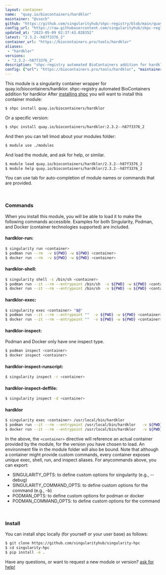 ```yaml
---
layout: container
name:  "quay.io/biocontainers/hardklor"
maintainer: "@vsoch"
github: "https://github.com/singularityhub/shpc-registry/blob/main/quay.io/biocontainers/hardklor/container.yaml"
config_url: "https://raw.githubusercontent.com/singularityhub/shpc-registry/main/quay.io/biocontainers/hardklor/container.yaml"
updated_at: "2023-05-09 02:37:43.028352"
latest: "2.3.2--h87f3376_2"
container_url: "https://biocontainers.pro/tools/hardklor"
aliases:
 - "hardklor"
versions:
 - "2.3.2--h87f3376_2"
description: "shpc-registry automated BioContainers addition for hardklor"
config: {"url": "https://biocontainers.pro/tools/hardklor", "maintainer": "@vsoch", "description": "shpc-registry automated BioContainers addition for hardklor", "latest": {"2.3.2--h87f3376_2": "sha256:fe507306b8bfcf84ec3531ac8150bf32cc295727570acd00594f2a1cbb1cb1eb"}, "tags": {"2.3.2--h87f3376_2": "sha256:fe507306b8bfcf84ec3531ac8150bf32cc295727570acd00594f2a1cbb1cb1eb"}, "docker": "quay.io/biocontainers/hardklor", "aliases": {"hardklor": "/usr/local/bin/hardklor"}}
---
```


This module is a singularity container wrapper for quay.io/biocontainers/hardklor.
shpc-registry automated BioContainers addition for hardklor
After [installing shpc](#install) you will want to install this container module:


```bash
$ shpc install quay.io/biocontainers/hardklor
```

Or a specific version:

```bash
$ shpc install quay.io/biocontainers/hardklor:2.3.2--h87f3376_2
```

And then you can tell lmod about your modules folder:

```bash
$ module use ./modules
```

And load the module, and ask for help, or similar.

```bash
$ module load quay.io/biocontainers/hardklor/2.3.2--h87f3376_2
$ module help quay.io/biocontainers/hardklor/2.3.2--h87f3376_2
```

You can use tab for auto-completion of module names or commands that are provided.

<br>

### Commands

When you install this module, you will be able to load it to make the following commands accessible.
Examples for both Singularity, Podman, and Docker (container technologies supported) are included.

#### hardklor-run:

```bash
$ singularity run <container>
$ podman run --rm  -v ${PWD} -w ${PWD} <container>
$ docker run --rm  -v ${PWD} -w ${PWD} <container>
```

#### hardklor-shell:

```bash
$ singularity shell -s /bin/sh <container>
$ podman run --it --rm --entrypoint /bin/sh  -v ${PWD} -w ${PWD} <container>
$ docker run --it --rm --entrypoint /bin/sh  -v ${PWD} -w ${PWD} <container>
```

#### hardklor-exec:

```bash
$ singularity exec <container> "$@"
$ podman run --it --rm --entrypoint ""  -v ${PWD} -w ${PWD} <container> "$@"
$ docker run --it --rm --entrypoint ""  -v ${PWD} -w ${PWD} <container> "$@"
```

#### hardklor-inspect:

Podman and Docker only have one inspect type.

```bash
$ podman inspect <container>
$ docker inspect <container>
```

#### hardklor-inspect-runscript:

```bash
$ singularity inspect -r <container>
```

#### hardklor-inspect-deffile:

```bash
$ singularity inspect -d <container>
```


#### hardklor

```bash
$ singularity exec <container> /usr/local/bin/hardklor
$ podman run --it --rm --entrypoint /usr/local/bin/hardklor   -v ${PWD} -w ${PWD} <container> -c " $@"
$ docker run --it --rm --entrypoint /usr/local/bin/hardklor   -v ${PWD} -w ${PWD} <container> -c " $@"
```



In the above, the `<container>` directive will reference an actual container provided
by the module, for the version you have chosen to load. An environment file in the
module folder will also be bound. Note that although a container
might provide custom commands, every container exposes unique exec, shell, run, and
inspect aliases. For anycommands above, you can export:

 - SINGULARITY_OPTS: to define custom options for singularity (e.g., --debug)
 - SINGULARITY_COMMAND_OPTS: to define custom options for the command (e.g., -b)
 - PODMAN_OPTS: to define custom options for podman or docker
 - PODMAN_COMMAND_OPTS: to define custom options for the command

<br>

### Install

You can install shpc locally (for yourself or your user base) as follows:

```bash
$ git clone https://github.com/singularityhub/singularity-hpc
$ cd singularity-hpc
$ pip install -e .
```

Have any questions, or want to request a new module or version? [ask for help!](https://github.com/singularityhub/singularity-hpc/issues)